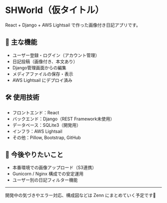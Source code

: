 # SHWorld（仮タイトル）

React + Django + AWS Lightsail で作った画像付き日記アプリです。

## 🔧 主な機能
- ユーザー登録・ログイン（アカウント管理）
- 日記投稿（画像付き、本文あり）
- Django管理画面からの編集
- メディアファイルの保存・表示
- AWS Lightsail にデプロイ済み

## 🛠 使用技術
- フロントエンド：React
- バックエンド：Django（REST Framework未使用）
- データベース：SQLite3（開発用）
- インフラ：AWS Lightsail
- その他：Pillow, Bootstrap, GitHub

## 🚀 今後やりたいこと
- 本番環境での画像アップロード（S3連携）
- Gunicorn / Nginx 構成での安定運用
- ユーザー別の日記フィルター機能

---

開発中の気づきやエラー対応、構成図などは Zenn にまとめていく予定です📝
